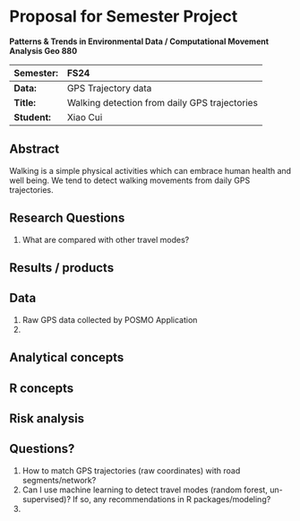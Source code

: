 # Proposal for Semester Project


<!-- 
Please render a pdf version of this Markdown document with the command below (in your bash terminal) and push this file to Github

quarto render Readme.md --to pdf
-->

**Patterns & Trends in Environmental Data / Computational Movement
Analysis Geo 880**

| Semester:      | FS24                                     |
|:---------------|:---------------------------------------- |
| **Data:**      | GPS Trajectory data                      |
| **Title:**     | Walking detection from daily GPS trajectories   |
| **Student:**   | Xiao Cui                                 |

## Abstract 
<!-- (50-60 words) -->
Walking is a simple physical activities which can embrace human health and well being. We tend to detect walking movements from daily GPS trajectories.
## Research Questions
<!-- (50-60 words) -->
1. What are compared with other travel modes?
## Results / products
<!-- What do you expect, anticipate? -->

## Data
<!-- What data will you use? Will you require additional context data? Where do you get this data from? Do you already have all the data? -->
1. Raw GPS data collected by POSMO Application
2. 
## Analytical concepts
<!-- Which analytical concepts will you use? What conceptual movement spaces and respective modelling approaches of trajectories will you be using? What additional spatial analysis methods will you be using? -->

## R concepts
<!-- Which R concepts, functions, packages will you mainly use. What additional spatial analysis methods will you be using? -->

## Risk analysis
<!-- What could be the biggest challenges/problems you might face? What is your plan B? -->

## Questions? 
<!-- Which questions would you like to discuss at the coaching session? -->
1. How to match GPS trajectories (raw coordinates) with road segments/network?
2. Can I use machine learning to detect travel modes (random forest, un-supervised)? If so, any recommendations in R packages/modeling?
3. 
